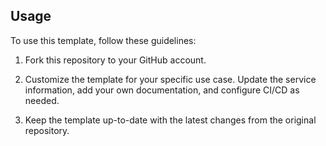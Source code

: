 ## Usage

To use this template, follow these guidelines:

1. Fork this repository to your GitHub account.

2. Customize the template for your specific use case. Update the service information, add your own documentation, and configure CI/CD as needed.

3. Keep the template up-to-date with the latest changes from the original repository.
